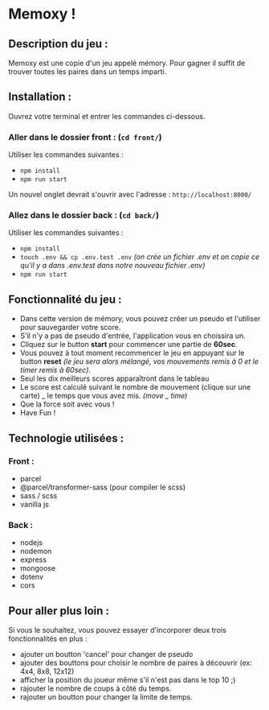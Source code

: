 # Memoxy !

## Description du jeu :

Memoxy est une copie d'un jeu appelé mémory. Pour gagner il suffit de trouver toutes les paires dans un temps imparti.

## Installation :

Ouvrez votre terminal et entrer les commandes ci-dessous.

### Aller dans le dossier front : (`cd front/`)

Utiliser les commandes suivantes :

- `npm install`
- `npm run start`

Un nouvel onglet devrait s'ouvrir avec l'adresse : `http://localhost:8000/`

### Allez dans le dossier back : (`cd back/`)

Utiliser les commandes suivantes :

- `npm install`
- `touch .env && cp .env.test .env` _(on crée un fichier .env et on copie ce qu'il y a dans .env.test dans notre nouveau fichier .env)_
- `npm run start`

## Fonctionnalité du jeu :

- Dans cette version de mémory, vous pouvez créer un pseudo et l'utiliser pour sauvegarder votre score.
- S'il n'y a pas de pseudo d'entrée, l'application vous en choissira un.
- Cliquez sur le button **start** pour commencer une partie de **60sec**.
- Vous pouvez à tout moment recommencer le jeu en appuyant sur le button **reset** _(le jeu sera alors mélangé, vos mouvements remis à 0 et le timer remis à 60sec)_.
- Seul les dix meilleurs scores apparaîtront dans le tableau
- Le score est calculé suivant le nombre de mouvement (clique sur une carte) _ le temps que vous avez mis. _(move _ time)_
- Que la force soit avec vous !
- Have Fun !

## Technologie utilisées :

### Front :

- parcel
- @parcel/transformer-sass (pour compiler le scss)
- sass / scss
- vanilla js

### Back :

- nodejs
- nodemon
- express
- mongoose
- dotenv
- cors

## Pour aller plus loin :

Si vous le souhaitez, vous pouvez essayer d'incorporer deux trois fonctionnalités en plus :
- ajouter un boutton 'cancel' pour changer de pseudo
- ajouter des bouttons pour choisir le nombre de paires à découvrir (ex: 4x4, 8x8, 12x12)
- afficher la position du joueur même s'il n'est pas dans le top 10 ;)
- rajouter le nombre de coups à côté du temps.
- rajouter un boutton pour changer la limite de temps.